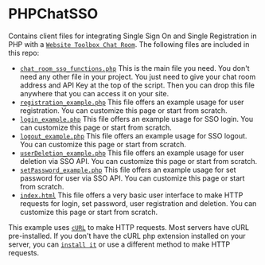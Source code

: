# PHPChatSSO
Contains client files for integrating Single Sign On and Single Registration in PHP with a [`Website Toolbox Chat Room`](http://www.websitetoolbox.com/chat_room/index.html).
The following files are included in this repo:

* [`chat_room_sso_functions.php`](https://github.com/webtoolbox/PHPChatSSO/blob/beta/chat_room_sso_functions.php)
  This is the main file you need. You don't need any other file in your project. You just need to give your chat room address and API Key at the top of the script. Then you can drop this file anywhere that you can access it on your site. 
* [`registration_example.php`](https://github.com/webtoolbox/PHPChatSSO/blob/beta/registration_example.php)
  This file offers an example usage for user registration. You can customize this page or start from scratch.
* [`login_example.php`](https://github.com/webtoolbox/PHPChatSSO/blob/beta/login_example.php)
  This file offers an example usage for SSO login. You can customize this page or start from scratch.
* [`logout_example.php`](https://github.com/webtoolbox/PHPChatSSO/blob/beta/logout_example.php)
  This file offers an example usage for SSO logout. You can customize this page or start from scratch.
* [`userDeletion_example.php`](https://github.com/webtoolbox/PHPChatSSO/blob/beta/userDeletion_example.php)
  This file offers an example usage for user deletion via SSO API. You can customize this page or start from scratch.
* [`setPassword_example.php`](https://github.com/webtoolbox/PHPChatSSO/blob/beta/setPassword_example.php)
  This file offers an example usage for set password for user via SSO API. You can customize this page or start from scratch.
* [`index.html`](https://github.com/webtoolbox/PHPChatSSO/blob/beta/index.html)
  This file offers a very basic user interface to make HTTP requests for login, set password, user registration and deletion. You can customize this page or start from scratch.  

This example uses [`cURL`](http://php.net/manual/en/book.curl.php) to make HTTP requests. Most servers have cURL pre-installed. If you don't have the cURL php extension installed on your server, you can [`install it`](http://php.net/manual/en/curl.installation.php) or use a different method to make HTTP requests.  

